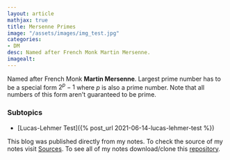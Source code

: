 ```yaml
---
layout: article
mathjax: true
title: Mersenne Primes
image: "/assets/images/img_test.jpg"
categories:
- DM
desc: Named after French Monk Martin Mersenne. 
imagealt: 
---
```


Named after French Monk <b>Martin Mersenne</b>.
Largest prime number has to be a special form $2^{p} - 1$ where $p$ is also a prime number. Note that all numbers of this form aren't guaranteed to be prime.


































































































































































































































































































































































### Subtopics
- [Lucas-Lehmer Test]({% post_url 2021-06-14-lucas-lehmer-test %})

This blog was published directly from my notes.
To check the source of my notes visit [Sources](sources.html).
To see all of my notes download/clone this [repository](https://github.com/bovem/CS).